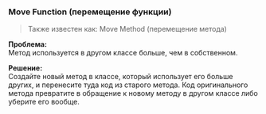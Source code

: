 ### Move Function (перемещение функции)
> Также известен как: Move Method (перемещение метода)
  
  
**Проблема:**  
Метод используется в другом классе больше, чем в собственном.

**Решение:**  
Создайте новый метод в классе, который использует его больше других, и перенесите туда код из старого метода. Код оригинального метода превратите в обращение к новому методу в другом классе либо уберите его вообще.

